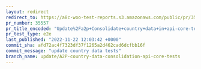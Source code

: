 ```yaml
---
layout: redirect
redirect_to: https://a8c-woo-test-reports.s3.amazonaws.com/public/pr/35557/e2e/index.html
pr_number: 35557
pr_title_encoded: "Update%2Fa2p+Consolidate+country+data+in+api-core-tests"
pr_test_type: e2e
last_published: "2022-11-22 12:03:42 +0000"
commit_sha: afd72ac4f7323df37f1265a2d462cad6dcfbb16f
commit_message: "update country data tests"
branch_name: update/A2P-country-data-consolidation-api-core-tests
---
```

